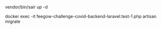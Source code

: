 vendor/bin/sair up -d

docker exec -it feegow-challenge-covid-backend-laravel.test-1 php artisan migrate